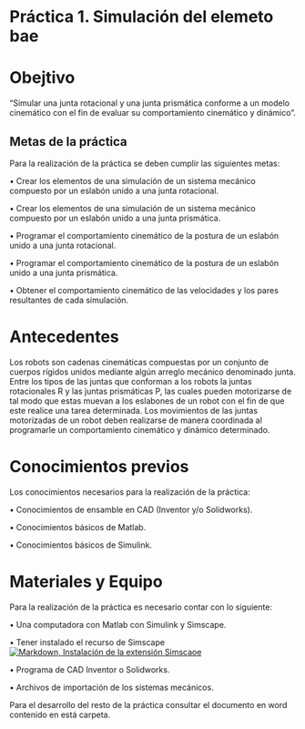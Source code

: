 ﻿# Práctica 1. Simulación del elemeto bae
 
 
 # Obejtivo
 
 “Simular una junta rotacional y una junta prismática conforme a un modelo cinemático con el fin de evaluar su comportamiento cinemático y dinámico”.
 
 ## Metas de la práctica
 
 Para la realización de la práctica se deben cumplir las siguientes metas:
 
•	Crear los elementos de una simulación de un sistema mecánico compuesto por un eslabón unido a una junta rotacional.

•	Crear los elementos de una simulación de un sistema mecánico compuesto por un eslabón unido a una junta prismática.

•	Programar el comportamiento cinemático de la postura de un eslabón unido a una junta rotacional.

•	Programar el comportamiento cinemático de la postura de un eslabón unido a una junta prismática.

•	Obtener el comportamiento cinemático de las velocidades y los pares resultantes de cada simulación.

 
 
 # Antecedentes
 
 Los robots son cadenas cinemáticas compuestas por un conjunto de cuerpos rígidos unidos mediante algún arreglo mecánico denominado junta. Entre los tipos de las juntas que conforman a los robots la juntas rotacionales R y las juntas prismáticas P, las cuales pueden motorizarse de tal modo que estas muevan a los eslabones de un robot con el fin de que este realice una tarea determinada. Los movimientos de las juntas motorizadas de un robot deben realizarse de manera coordinada al programarle un comportamiento cinemático y dinámico determinado. 
 
 # Conocimientos previos
 
 Los conocimientos necesarios para la realización de la práctica:
 
•	Conocimientos de ensamble en CAD (Inventor y/o Solidworks).

•	Conocimientos básicos de Matlab.

•	Conocimientos básicos de Simulink.

 
 # Materiales y Equipo
 
 Para la realización de la práctica es necesario contar con lo siguiente:
 
•	Una computadora con Matlab con Simulink y Simscape.

•	Tener instalado el recurso de Simscape [![Markdown, Instalación de la extensión Simscaoe](https://img.youtube.com//watch?v=BfN1p3Z8W0c&t=23s/0.jpg)](https://www.youtube.com/watch?v=BfN1p3Z8W0c&t=23s)

•	Programa de CAD Inventor o Solidworks. 

•	Archivos de importación de los sistemas mecánicos.


Para el desarrollo del resto de la práctica consultar el documento en word contenido en está carpeta. 
 
 

